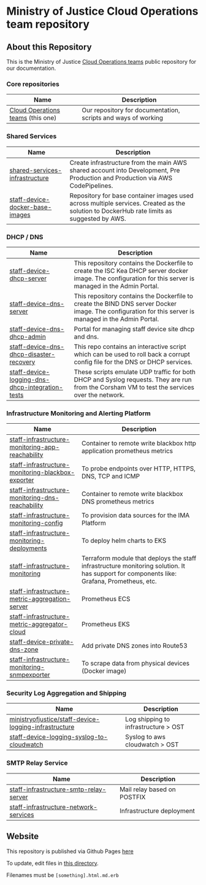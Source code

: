 # Ministry of Justice Cloud Operations team repository

## About this Repository

This is the Ministry of Justice [Cloud Operations teams](https://ministryofjustice.github.io/cloud-operations) public repository for our documentation.


### Core repositories
| Name | Description |
|-|-|
| [Cloud Operations teams](https://ministryofjustice.github.io/cloud-operations) (this one) | Our repository for documentation, scripts and ways of working |

### Shared Services

| Name | Description |
|-|-|
| [shared-services-infrastructure](https://github.com/ministryofjustice/staff-device-shared-services-infrastructure) | Create infrastructure from the main AWS shared account into Development, Pre Production and Production via AWS CodePipelines. |
| [staff-device-docker-base-images](https://github.com/ministryofjustice/staff-device-docker-base-images) | Repository for base container images used across multiple services. Created as the solution to DockerHub rate limits as suggested by AWS. |

### DHCP / DNS

| Name | Description |
|-|-|
| [staff-device-dhcp-server](https://github.com/ministryofjustice/staff-device-dhcp-server) | This repository contains the Dockerfile to create the ISC Kea DHCP server docker image. The configuration for this server is managed in the Admin Portal. |
| [staff-device-dns-server](https://github.com/ministryofjustice/staff-device-dns-server) | This repository contains the Dockerfile to create the BIND DNS server Docker image. The configuration for this server is managed in the Admin Portal. |
| [staff-device-dns-dhcp-admin](https://github.com/ministryofjustice/staff-device-dns-dhcp-admin) | Portal for managing staff device site dhcp and dns. |
| [staff-device-dns-dhcp-disaster-recovery](https://github.com/ministryofjustice/staff-device-dns-dhcp-disaster-recovery) | This repo contains an interactive script which can be used to roll back a corrupt config file for the DNS or DHCP services. |
| [staff-device-logging-dns-dhcp-integration-tests](ministryofjustice/staff-device-logging-dns-dhcp-integration-tests) | These scripts emulate UDP traffic for both DHCP and Syslog requests. They are run from the Corsham VM to test the services over the network. |

### Infrastructure Monitoring and Alerting Platform
| Name | Description |
|-|-|
| [staff-infrastructure-monitoring-app-reachability](https://github.com/ministryofjustice/staff-infrastructure-monitoring-app-reachability) | Container to remote write blackbox http application prometheus metrics 
| [staff-infrastructure-monitoring-blackbox-exporter](https://github.com/ministryofjustice/staff-infrastructure-monitoring-blackbox-exporter) | To probe endpoints over HTTP, HTTPS, DNS, TCP and ICMP
| [staff-infrastructure-monitoring-dns-reachability](https://github.com/ministryofjustice/staff-infrastructure-monitoring-dns-reachability) | Container to remote write blackbox DNS prometheus metrics
| [staff-infrastructure-monitoring-config](https://github.com/ministryofjustice/staff-infrastructure-monitoring-config) | To provision data sources for the IMA Platform
| [staff-infrastructure-monitoring-deployments](https://github.com/ministryofjustice/staff-infrastructure-monitoring-deployments) | To deploy helm charts to EKS
| [staff-infrastructure-monitoring](https://github.com/ministryofjustice/staff-infrastructure-monitoring) | Terraform module that deploys the staff infrastructure monitoring solution. It has support for components like: Grafana, Prometheus, etc.
| [staff-infrastructure-metric-aggregation-server](https://github.com/ministryofjustice/staff-infrastructure-metric-aggregation-server) | Prometheus ECS
| [staff-infrastructure-metric-aggregator-cloud](https://github.com/ministryofjustice/staff-infrastructure-metric-aggregator-cloud) | Prometheus EKS
| [staff-device-private-dns-zone](https://github.com/ministryofjustice/staff-device-private-dns-zone) | Add private DNS zones into Route53
| [staff-infrastructure-monitoring-snmpexporter](https://github.com/ministryofjustice/staff-infrastructure-monitoring-snmpexporter) | To scrape data from physical devices (Docker image)

### Security Log Aggregation and Shipping
| Name | Description |
|-|-|
| [ministryofjustice/staff-device-logging-infrastructure](https://github.com/ministryofjustice/staff-device-logging-infrastructure) | Log shipping to infrastructure > OST
| [staff-device-logging-syslog-to-cloudwatch](https://github.com/ministryofjustice/staff-device-logging-syslog-to-cloudwatch) | Syslog to aws cloudwatch > OST

### SMTP Relay Service
| Name | Description |
|-|-|
| [staff-infrastructure-smtp-relay-server](https://github.com/ministryofjustice/staff-infrastructure-smtp-relay-server) | Mail relay based on POSTFIX
| [staff-infrastructure-network-services](https://github.com/ministryofjustice/staff-infrastructure-network-services) | Infrastructure deployment

## Website

This repository is published via Github Pages [here](https://ministryofjustice.github.io/cloud-operations/#cloud-operations)

To update, edit files in [this directory](https://github.com/ministryofjustice/cloud-operations/tree/main/source).

Filenames must be `[something].html.md.erb`